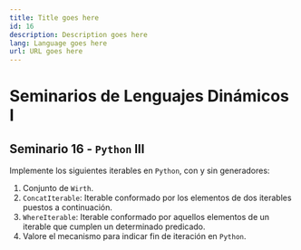 ```yaml
---
title: Title goes here
id: 16
description: Description goes here
lang: Language goes here
url: URL goes here
---
```


# Seminarios de Lenguajes Dinámicos I

## Seminario 16 - `Python` III

Implemente los siguientes iterables en `Python`, con y sin generadores:

1. Conjunto de `Wirth`.
2. `ConcatIterable`: Iterable conformado por los elementos de dos iterables puestos a continuación.
3. `WhereIterable`: Iterable conformado por aquellos elementos de un iterable que cumplen un determinado predicado.
4. Valore el mecanismo para indicar fin de iteración en `Python`.
